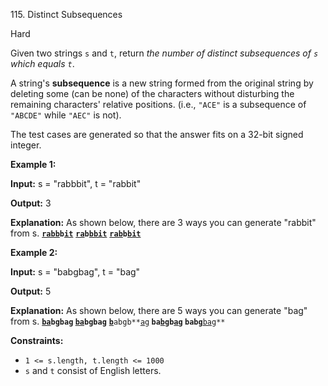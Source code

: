 115\. Distinct Subsequences

Hard

Given two strings `s` and `t`, return _the number of distinct subsequences of `s` which equals `t`_.

A string's **subsequence** is a new string formed from the original string by deleting some (can be none) of the characters without disturbing the remaining characters' relative positions. (i.e., `"ACE"` is a subsequence of `"ABCDE"` while `"AEC"` is not).

The test cases are generated so that the answer fits on a 32-bit signed integer.

**Example 1:**

**Input:** s = "rabbbit", t = "rabbit"

**Output:** 3

**Explanation:** As shown below, there are 3 ways you can generate "rabbit" from s. <code>**<ins>rabb</ins>**b**<ins>it</ins>**</code> <code>**<ins>ra</ins>**b**<ins>bbit</ins>**</code> <code>**<ins>rab</ins>**b**<ins>bit</ins>**</code>

**Example 2:**

**Input:** s = "babgbag", t = "bag"

**Output:** 5

**Explanation:** As shown below, there are 5 ways you can generate "bag" from s. <code>**<ins>ba</ins>**b<ins>**g**</ins>bag</code> <code>**<ins>ba</ins>**bgba**<ins>g</ins>**</code> <code><ins>**b**</ins>abgb**<ins>ag</ins>**</code> <code>ba<ins>**b**</ins>gb<ins>**ag**</ins></code> <code>babg**<ins>bag</ins>**</code>

**Constraints:**

*   `1 <= s.length, t.length <= 1000`
*   `s` and `t` consist of English letters.